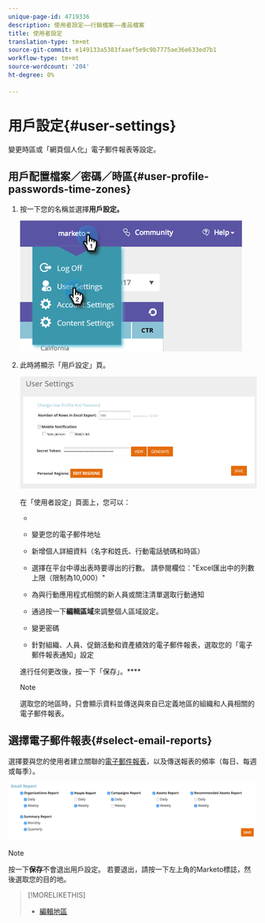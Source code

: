 ```yaml
---
unique-page-id: 4719336
description: 使用者設定——行銷檔案——產品檔案
title: 使用者設定
translation-type: tm+mt
source-git-commit: e149133a5383faaef5e9c9b7775ae36e633ed7b1
workflow-type: tm+mt
source-wordcount: '204'
ht-degree: 0%

---
```



# 用戶設定{#user-settings}

變更時區或「網頁個人化」電子郵件報表等設定。

## 用戶配置檔案／密碼／時區{#user-profile-passwords-time-zones}

1. 按一下您的名稱並選擇&#x200B;**用戶設定。**

   ![](assets/one.png)

1. 此時將顯示「用戶設定」頁。

   ![](assets/two.png)

   在「使用者設定」頁面上，您可以：

   * 

      * 變更您的電子郵件地址
      * 新增個人詳細資料（名字和姓氏、行動電話號碼和時區）
      * 選擇在平台中導出表時要導出的行數。 請參閱欄位：&quot;Excel匯出中的列數上限（限制為10,000）&quot;
      * 為與行動應用程式相關的新人員或關注清單選取行動通知
      * 通過按一下&#x200B;**編輯區域**&#x200B;來調整個人區域設定。
      * 變更密碼
      * 針對組織、人員、促銷活動和資產績效的電子郵件報表，選取您的「電子郵件報表通知」設定

   進行任何更改後，按一下「保存」。****

   >[!NOTE]
   >
   >選取您的地區時，只會顯示資料並傳送與來自已定義地區的組織和人員相關的電子郵件報表。

## 選擇電子郵件報表{#select-email-reports}

選擇要與您的使用者建立關聯的[電子郵件報表](../../../product-docs/web-personalization/reporting-for-web-personalization/email-reports.md)，以及傳送報表的頻率（每日、每週或每季）。

![](assets/three.png)

>[!NOTE]
>
>按一下&#x200B;**保存**&#x200B;不會退出用戶設定。 若要退出，請按一下左上角的Marketo標誌，然後選取您的目的地。

>[!MORELIKETHIS]
>
>* [編輯地區](edit-regions.md)

>



